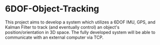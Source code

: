 # 6DOF-Object-Tracking
This project aims to develop a system which utilizes a 6DOF IMU, GPS, and Kalman Filter to track (and eventually control) an object's position/orientation in 3D space. The fully developed system will be able to communicate with an external computer via TCP.
